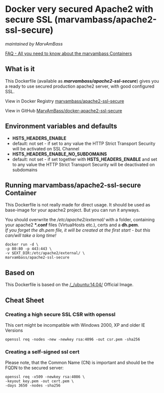 # Docker very secured Apache2 with secure SSL (marvambass/apache2-ssl-secure)
_maintained by MarvAmBass_

[FAQ - All you need to know about the marvambass Containers](http://marvin.im/posts/IT/Docker/marvambass/FAQ__All_you_need_to_know_about_the_marvambass_Containers.html)

## What is it

This Dockerfile (available as ___marvambass/apache2-ssl-secure___) gives you a ready to use secured production apache2 server, with good configured SSL.

View in Docker Registry [marvambass/apache2-ssl-secure](https://registry.hub.docker.com/u/marvambass/apache2-ssl-secure/)

View in GitHub [MarvAmBass/docker-apache2-ssl-secure](https://github.com/MarvAmBass/docker-apache2-ssl-secure)

## Environment variables and defaults

* __HSTS\_HEADERS\_ENABLE__
 * default: not set - if set to any value the HTTP Strict Transport Security will be activated on SSL Channel
* __HSTS\_HEADERS\_ENABLE\_NO\_SUBDOMAINS__
 * default: not set - if set together with __HSTS\_HEADERS\_ENABLE__ and set to any value the HTTP Strict Transport Security will be deactivated on subdomains


## Running marvambass/apache2-ssl-secure Container

This Dockerfile is not really made for direct usage. It should be used as base-image for your apache2 project. But you can run it anyways.

You should overwrite the _/etc/apache2/external/_ with a folder, containing your apache2 __\*.conf__ files (VirtualHosts etc.), certs and a __dh.pem__.   
_If you forget the dh.pem file, it will be created at the first start - but this can/will take a long time!_

    docker run -d \
    -p 80:80 -p 443:443 \
    -v $EXT_DIR:/etc/apache2/external/ \
    marvambass/apache2-ssl-secure

## Based on

This Dockerfile is based on the [/_/ubuntu:14.04/](https://registry.hub.docker.com/_/ubuntu/) Official Image.

## Cheat Sheet

### Creating a high secure SSL CSR with openssl

This cert might be incompatible with Windows 2000, XP and older IE Versions

    openssl req -nodes -new -newkey rsa:4096 -out csr.pem -sha256

### Creating a self-signed ssl cert

Please note, that the Common Name (CN) is important and should be the FQDN to the secured server:

    openssl req -x509 -newkey rsa:4086 \
    -keyout key.pem -out cert.pem \
    -days 3650 -nodes -sha256

